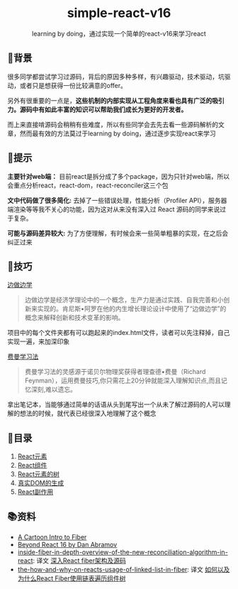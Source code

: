 <h1 align="center">simple-react-v16</h1>
<div align="center">
  learning by doing，通过实现一个简单的react-v16来学习react
</div>

## 🌱背景
很多同学都尝试学习过源码，背后的原因多种多样，有兴趣驱动，技术驱动，坑驱动，或者只是想获得一份比较满意的offer。

另外有很重要的一点是，**这些机制的内部实现从工程角度来看也具有广泛的吸引力。源码中有如此丰富的知识可以帮助我们成长为更好的开发者。**

而上来直接啃源码会稍稍有些难度，所以有些同学会去先去看一些源码解析的文章，然而最有效的方法莫过于learning by doing，通过逐步实现react来学习

## 🙊提示
**主要针对web端：** 目前react是拆分成了多个package，因为只针对web端，所以会重点分析react，react-dom，react-reconciler这三个包

**文中代码做了很多简化:** 去掉了一些错误处理，性能分析（Profiler API），服务器端渲染等等我不关心的功能，因为这对从来没有深入过 React 源码的同学来说过于复杂。

**可能与源码差异较大:** 为了方便理解，有时候会来一些简单粗暴的实现，在之后会纠正过来

## 🚣技巧
[边做边学](https://en.wikipedia.org/wiki/Learning-by-doing_(economics))
> 边做边学是经济学理论中的一个概念，生产力是通过实践、自我完善和小创新来实现的。肯尼斯•阿罗在他的内生增长理论设计中使用了“边做边学”的概念来解释创新和技术变革的影响。

项目中的每个文件夹都有可以跑起来的index.html文件，读者可以先注释掉，自己实现一遍，来加深印象

[费曼学习法](https://wiki.mbalib.com/wiki/%E8%B4%B9%E6%9B%BC%E5%AD%A6%E4%B9%A0%E6%B3%95)
> 费曼学习法的灵感源于诺贝尔物理奖获得者理查德•费曼（Richard Feynman），运用费曼技巧,你只需花上20分钟就能深入理解知识点,而且记忆深刻,难以遗忘。

拿出笔记本，当能够通过简单的话语从头到尾写出一个从未了解过源码的人可以理解的想法的时候，就代表已经很深入地理解了这个概念

## 📜目录

1. [React元素](React元素/readme.md)
2. [React组件](React组件/readme.md)
3. [React元素的树](React元素的树/readme.md)
4. [真实DOM的生成](React副作用/readme.md)
4. [React副作用](React副作用/readme.md)

## 📚资料
- [A Cartoon Intro to Fiber](https://www.youtube.com/watch?v=ZCuYPiUIONs&list=PLb0IAmt7-GS3fZ46IGFirdqKTIxlws7e0&index=5)
- [Beyond React 16 by Dan Abramov](https://www.youtube.com/watch?v=v6iR3Zk4oDY)
- [inside-fiber-in-depth-overview-of-the-new-reconciliation-algorithm-in-react](https://medium.com/react-in-depth/inside-fiber-in-depth-overview-of-the-new-reconciliation-algorithm-in-react-e1c04700ef6e): 译文 [深入React fiber架构及源码](https://zhuanlan.zhihu.com/p/57346388)
- [the-how-and-why-on-reacts-usage-of-linked-list-in-fiber](https://medium.com/react-in-depth/the-how-and-why-on-reacts-usage-of-linked-list-in-fiber-67f1014d0eb7): 译文 [如何以及为什么React Fiber使用链表遍历组件树
](https://zhuanlan.zhihu.com/p/54196962)
